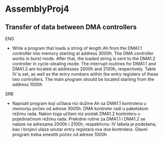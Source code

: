 # AssemblyProj4
Transfer of data between DMA controllers
----------------------------------------
ENG
- Write a program that loads a string of length Ah from the DMA1.1 controller into memory starting at address 3000h.
The DMA controller works in burst mode. After that, the loaded string is sent to the DMA1.2 controller in
cycle-stealing mode.
The interrupt routines for DMA1.1 and DMA1.2 are located at addresses 2000h and 2100h, respectively. Table IV is
set, as well as the entry numbers within the entry registers of these two controllers. The main program should be located
starting from the address 1000h

SRB
- Napisati program koji učitava niz dužine Ah sa DMA1.1 kontrolera u memoriju počev od adrese 3000h.
DMA kontroler radi u paketskom režimu rada. Nakon toga učitani niz poslati DMA1.2 kontroleru u
pojedinačnom režimu rada.
Prekidne rutine za DMA1.1 i DMA1.2 se nalaze na adresama 2000h i 2100h, respektivno. IV tabela je
podešena, kao i brojevi ulaza unutar entry registara ova dva kontrolera. Glavni program treba smestiti
počev od adrese 1000h
